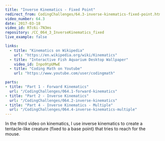 ```yaml
---
title: "Inverse Kinematics - Fixed Point"
redirect_from: CodingChallenges/64.3-inverse-kinematics-fixed-point.html
video_number: 64.3
date: 2017-03-18
video_id: RTc6i-7N3ms
repository: /CC_064_3_InverseKinematics_fixed
live_example: false

links:
  - title: "Kinematics on Wikipedia"
    url: "https://en.wikipedia.org/wiki/Kinematics"
  - title: "Interactive Fish Aquarium Desktop Wallpaper"
    video_id: Inpo9tpUMwE
  - title: "Coding Math on Youtube"
    url: "https://www.youtube.com/user/codingmath"

parts:
- title: "Part 1 - Forward Kinematics"
  url: "/CodingChallenges/064.1-forward-kinematics"
- title: "Part 2 - Inverse Kinematics"
  url: "/CodingChallenges/064.2-inverse-kinematics"
- title: "Part 4 - Inverse Kinematics - Multiple"
  url: "/CodingChallenges/064.4-inverse-kinematics-multiple"
---
```


In the third video on kinematics, I use inverse kinematics to create a tentacle-like creature (fixed to a base point) that tries to reach for the mouse.
